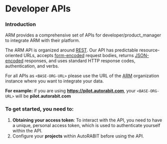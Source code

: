 # Developer APIs

### Introduction

ARM provides a comprehensive set of APIs for developer/product\_manager to integrate ARM with their platform.

The ARM API is organized around [REST](https://en.wikipedia.org/wiki/Representational\_state\_transfer). Our API has predictable resource-oriented URLs, accepts [form-encoded](https://en.wikipedia.org/wiki/POST\_\(HTTP\)#Use\_for\_submitting\_web\_forms) request bodies, returns [JSON-encoded](https://www.json.org/json-en.html) responses, and uses standard HTTP response codes, authentication, and verbs.

For all APIs as `<BASE-ORG-URL>` please use the URL of the [ARM](https://www.autorabit.com/products/automated-release-management/) organization instance where you want to integrate your data.

**For example:** if you are using **https://pilot.autorabit.com**, your `<BASE-ORG-URL>` will be **pilot.autorabit.com**

### **To get started, you need to:**

1. **Obtaining your access token**: To interact with the API, you need to have a unique, personal access token, which is used to authenticate yourself within the API.
2. Configure your **projects** within AutoRABIT before using the API.

